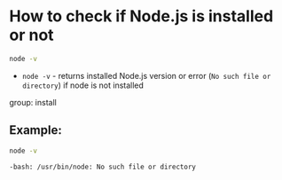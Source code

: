 # How to check if Node.js is installed or not

```bash
node -v
```

- `node -v` - returns installed Node.js version or error (`No such file or directory`) if node is not installed

group: install

## Example: 
```bash
node -v
```
```
-bash: /usr/bin/node: No such file or directory
```

